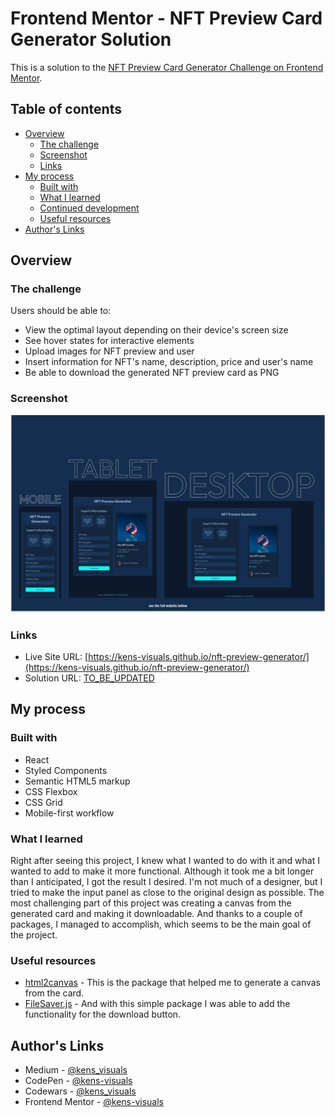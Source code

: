 # Frontend Mentor - NFT Preview Card Generator Solution

This is a solution to the [NFT Preview Card Generator Challenge on Frontend Mentor](https://www.frontendmentor.io/challenges/nft-preview-card-component-SbdUL_w0U).

## Table of contents

- [Overview](#overview)
  - [The challenge](#the-challenge)
  - [Screenshot](#screenshot)
  - [Links](#links)
- [My process](#my-process)
  - [Built with](#built-with)
  - [What I learned](#what-i-learned)
  - [Continued development](#continued-development)
  - [Useful resources](#useful-resources)
- [Author's Links](#authors-links)

## Overview

### The challenge

Users should be able to:

- View the optimal layout depending on their device's screen size
- See hover states for interactive elements
- Upload images for NFT preview and user
- Insert information for NFT's name, description, price and user's name
- Be able to download the generated NFT preview card as PNG

### Screenshot

![screenshot](./src/images/screenshot.png)

### Links

- Live Site URL: [https://kens-visuals.github.io/nft-preview-generator/](https://kens-visuals.github.io/nft-preview-generator/)
- Solution URL: [TO_BE_UPDATED](TO_BE_UPDATED)

## My process

### Built with

- React
- Styled Components
- Semantic HTML5 markup
- CSS Flexbox
- CSS Grid
- Mobile-first workflow

### What I learned

Right after seeing this project, I knew what I wanted to do with it and what I wanted to add to make it more functional. Although it took me a bit longer than I anticipated, I got the result I desired. I'm not much of a designer, but I tried to make the input panel as close to the original design as possible. The most challenging part of this project was creating a canvas from the generated card and making it downloadable. And thanks to a couple of packages, I managed to accomplish, which seems to be the main goal of the project.

### Useful resources

- [html2canvas](https://html2canvas.hertzen.com/) - This is the package that helped me to generate a canvas from the card.
- [FileSaver.js](https://github.com/eligrey/FileSaver.js/) - And with this simple package I was able to add the functionality for the download button.

## Author's Links

- Medium - [@kens_visuals](https://medium.com/@kens_visuals)
- CodePen - [@kens-visuals](https://codepen.io/kens-visuals)
- Codewars - [@kens_visuals](https://www.codewars.com/users/kens_visuals)
- Frontend Mentor - [@kens-visuals](https://www.frontendmentor.io/profile/kens-visuals)
